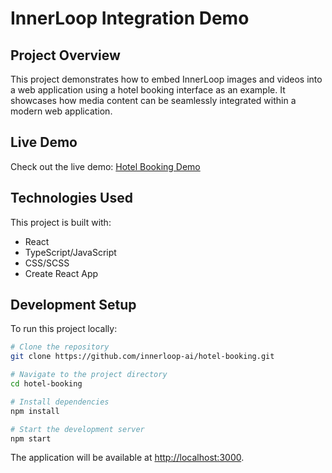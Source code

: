 # InnerLoop Integration Demo

## Project Overview
This project demonstrates how to embed InnerLoop images and videos into a web application using a hotel booking interface as an example. It showcases how media content can be seamlessly integrated within a modern web application.

## Live Demo
Check out the live demo: [Hotel Booking Demo](https://hotel-booking-ogz.pages.dev/)

## Technologies Used
This project is built with:

- React
- TypeScript/JavaScript
- CSS/SCSS
- Create React App

## Development Setup
To run this project locally:

```bash
# Clone the repository
git clone https://github.com/innerloop-ai/hotel-booking.git

# Navigate to the project directory
cd hotel-booking

# Install dependencies
npm install

# Start the development server
npm start
```

The application will be available at [http://localhost:3000](http://localhost:3000).
